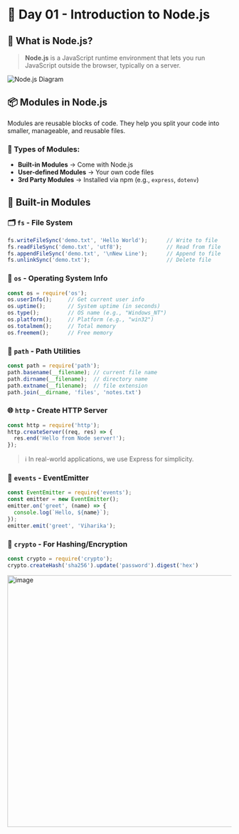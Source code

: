 # 📘 Day 01 - Introduction to Node.js

## 🚀 What is Node.js?
> **Node.js** is a JavaScript runtime environment that lets you run JavaScript outside the browser, typically on a server.

![Node.js Diagram](https://github.com/user-attachments/assets/ff0c96cb-07ac-4c0a-8977-a2e07482b388)

## 📦 Modules in Node.js
Modules are reusable blocks of code. They help you split your code into smaller, manageable, and reusable files.

### 🔸 Types of Modules:
- **Built-in Modules** → Come with Node.js  
- **User-defined Modules** → Your own code files  
- **3rd Party Modules** → Installed via npm (e.g., `express`, `dotenv`)

## 📁 Built-in Modules

### 🗂️ `fs` - File System
```javascript
fs.writeFileSync('demo.txt', 'Hello World');      // Write to file
fs.readFileSync('demo.txt', 'utf8');              // Read from file
fs.appendFileSync('demo.txt', '\nNew Line');      // Append to file
fs.unlinkSync('demo.txt');                        // Delete file
```

### 🧠 `os` - Operating System Info
```javascript
const os = require('os');
os.userInfo();     // Get current user info
os.uptime();       // System uptime (in seconds)
os.type();         // OS name (e.g., "Windows_NT")
os.platform();     // Platform (e.g., "win32")
os.totalmem();     // Total memory
os.freemem();      // Free memory
```

### 📂 `path` - Path Utilities
```javascript
const path = require('path');
path.basename(__filename); // current file name
path.dirname(__filename);  // directory name
path.extname(__filename);  // file extension
path.join(__dirname, 'files', 'notes.txt')
```

### 🌐 `http` - Create HTTP Server
```javascript
const http = require('http');
http.createServer((req, res) => {
  res.end('Hello from Node server!');
});
```
> ℹ️ In real-world applications, we use Express for simplicity.

### 📡 `events` - EventEmitter
```javascript
const EventEmitter = require('events');
const emitter = new EventEmitter();
emitter.on('greet', (name) => {
  console.log(`Hello, ${name}`);
});
emitter.emit('greet', 'Viharika');
```

### 🔐 `crypto` - For Hashing/Encryption
```javascript
const crypto = require('crypto');
crypto.createHash('sha256').update('password').digest('hex')
```

<img width="923" height="566" alt="image" src="https://github.com/user-attachments/assets/940735c7-730e-4a35-97fc-d34f8b81e4ad" />
